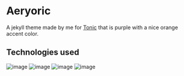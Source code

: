 # Aeryoric

A jekyll theme made by me for <a href="https://tonic.hackclub.com/">Tonic</a> that is purple with a nice orange accent color.

## Technologies used

![image](https://github.com/user-attachments/assets/74f0410c-fd92-4be3-bae1-8b457b5a8e8d)
![image](https://github.com/user-attachments/assets/e268ab4f-24c5-47d1-9fdd-6a6d88174c00)
![image](https://github.com/user-attachments/assets/b07a7eba-c60f-4358-8220-1a34af9447c0)
![image](https://github.com/user-attachments/assets/bc018e07-dc1b-42f5-8ec5-83860ae443c6)
